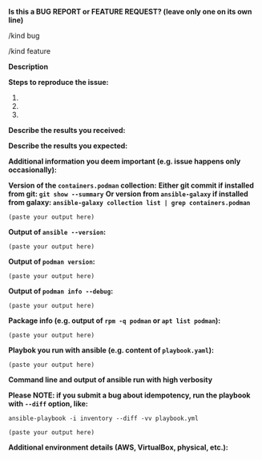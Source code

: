 <!--
---------------------------------------------------
BUG REPORT INFORMATION
---------------------------------------------------
Use the commands below to provide key information from your environment:
You do NOT have to include this information if this is a FEATURE REQUEST

Please update your version of Podman Ansible modules to the latest possible and
retry your command before creating an issue.
-->

**Is this a BUG REPORT or FEATURE REQUEST? (leave only one on its own line)**

/kind bug

/kind feature

**Description**

<!--
Briefly describe the problem you are having in a few paragraphs.
-->

**Steps to reproduce the issue:**

1.

2.

3.

**Describe the results you received:**


**Describe the results you expected:**


**Additional information you deem important (e.g. issue happens only occasionally):**


**Version of the `containers.podman` collection:**
**Either git commit if installed from git: `git show --summary`**
**Or version from `ansible-galaxy` if installed from galaxy: `ansible-galaxy collection list | grep containers.podman`**

```
(paste your output here)
```

**Output of `ansible --version`:**

```
(paste your output here)
```

**Output of `podman version`:**

```
(paste your output here)
```

**Output of `podman info --debug`:**

```
(paste your output here)
```

**Package info (e.g. output of `rpm -q podman` or `apt list podman`):**

```
(paste your output here)
```

**Playbok you run with ansible (e.g. content of `playbook.yaml`):**

```
(paste your output here)
```

**Command line and output of ansible run with high verbosity**

**Please NOTE: if you submit a bug about idempotency, run the playbook with `--diff` option, like:**

`ansible-playbook -i inventory --diff -vv playbook.yml`

```
(paste your output here)
```

**Additional environment details (AWS, VirtualBox, physical, etc.):**
